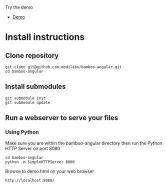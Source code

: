 Try the demo

* [Demo](http://modilabs.github.com/bamboo-angular/demo.html)

Install instructions
====================

Clone repository
-------------------

    git clone git@github.com:modilabs/bamboo-angular.git
    cd bamboo-angular

Install submodules
------------------
 
    git submodule init
    git submodule update

Run a webserver to serve your files
-----------------------------------

### Using Python

Make sure you are within the bamboo-angular directory then run the Python HTTP Server on port 8080

    cd bamboo-angular
    python -m SimpleHTTPServer 8080


Browse to demo.html on your web browser

    http://localhost:8080/
